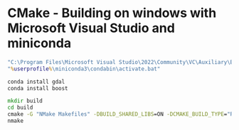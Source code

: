 # CMake - Building on windows with Microsoft Visual Studio and miniconda

```bat
"C:\Program Files\Microsoft Visual Studio\2022\Community\VC\Auxiliary\Build\vcvarsall.bat" x64
"%userprofile%\miniconda3\condabin\activate.bat"

conda install gdal
conda install boost

mkdir build
cd build
cmake -G "NMake Makefiles" -DBUILD_SHARED_LIBS=ON -DCMAKE_BUILD_TYPE="Release" ..
nmake
```
